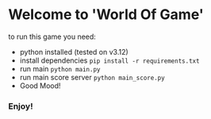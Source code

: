 # Welcome to 'World Of Game'

to run this game you need:

- python installed (tested on v3.12)
- install dependencies `pip install -r requirements.txt`
- run main `python main.py`
- run main score server `python main_score.py`
- Good Mood!

### Enjoy!
